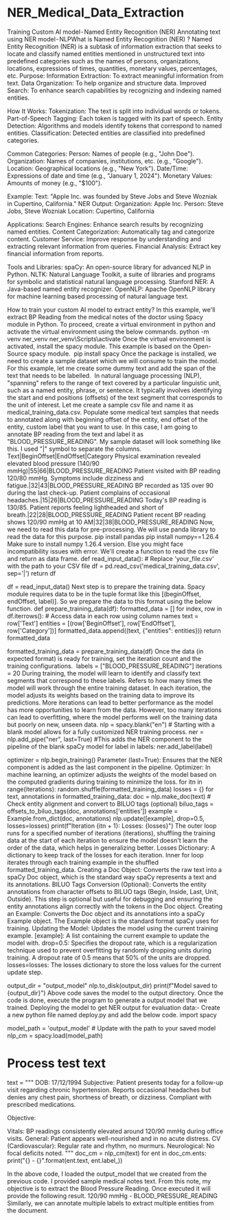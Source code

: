 # NER_Medical_Data_Extraction

Training Custom AI model - Named Entity Recognition (NER)
Annotating text using NER model - NLPWhat is Named Entity Recognition (NER) ?
Named Entity Recognition (NER) is a subtask of information extraction that seeks to locate and classify named entities mentioned in unstructured text into predefined categories such as the names of persons, organizations, locations, expressions of times, quantities, monetary values, percentages, etc.
Purpose:
Information Extraction: To extract meaningful information from text.
Data Organization: To help organize and structure data.
Improved Search: To enhance search capabilities by recognizing and indexing named entities.

How It Works:
Tokenization: The text is split into individual words or tokens.
Part-of-Speech Tagging: Each token is tagged with its part of speech.
Entity Detection: Algorithms and models identify tokens that correspond to named entities.
Classification: Detected entities are classified into predefined categories.

Common Categories:
Person: Names of people (e.g., "John Doe").
Organization: Names of companies, institutions, etc. (e.g., "Google").
Location: Geographical locations (e.g., "New York").
Date/Time: Expressions of date and time (e.g., "January 1, 2024").
Monetary Values: Amounts of money (e.g., "$100").

Example:
Text: "Apple Inc. was founded by Steve Jobs and Steve Wozniak in Cupertino, California."
NER Output:
Organization: Apple Inc.
Person: Steve Jobs, Steve Wozniak
Location: Cupertino, California

Applications:
Search Engines: Enhance search results by recognizing named entities.
Content Categorization: Automatically tag and categorize content.
Customer Service: Improve response by understanding and extracting relevant information from queries.
Financial Analysis: Extract key financial information from reports.

Tools and Libraries:
spaCy: An open-source library for advanced NLP in Python.
NLTK: Natural Language Toolkit, a suite of libraries and programs for symbolic and statistical natural language processing.
Stanford NER: A Java-based named entity recognizer.
OpenNLP: Apache OpenNLP library for machine learning based processing of natural language text.

How to train your custom AI model to extract entity?
In this example, we'll extract BP Reading from the medical notes of the doctor using Spacy module in Python. To proceed, create a virtual environment in python and activate the virtual environment using the below commands.
python -m venv ner_venv
ner_venv\Scripts\activate
Once the virtual environment is activated, install the spacy module. This example is based on the Open-Source spacy module. 
pip install spacy
Once the package is installed, we need to create a sample dataset which we will consume to train the model. For this example, let me create some dummy text and add the span of the text that needs to be labelled. 
In natural language processing (NLP), "spanning" refers to the range of text covered by a particular linguistic unit, such as a named entity, phrase, or sentence. It typically involves identifying the start and end positions (offsets) of the text segment that corresponds to the unit of interest.
Let me create a sample csv file and name it as medical_training_data.csv. Populate some medical text samples that needs to annotated along with beginning offset of the entity, end offset of the entity, custom label that you want to use. In this case, I am going to annotate BP reading from the text and label it as "BLOOD_PRESSURE_READING". My sample dataset will look something like this. I used "|" symbol to separate the columns.
Text|BeginOffset|EndOffset|Category
Physical examination revealed elevated blood pressure (140/90 mmHg)|55|66|BLOOD_PRESSURE_READING
Patient visited with BP reading 120/80 mmHg. Symptoms include dizziness and fatigue.|32|43|BLOOD_PRESSURE_READING
BP recorded as 135 over 90 during the last check-up. Patient complains of occasional headaches.|15|26|BLOOD_PRESSURE_READING
Today's BP reading is 130/85. Patient reports feeling lightheaded and short of breath.|22|28|BLOOD_PRESSURE_READING
Patient recent BP reading shows 120/90 mmHg at 10 AM|32|38|BLOOD_PRESSURE_READING
Now, we need to read this data for pre-processing. We will use panda library to read the data for this purpose.
pip install pandas
pip install numpy==1.26.4
Make sure to install numpy 1.26.4 version. Else you might face incompatibility issues with error.
We'll create a function to read the csv file and return as data frame.
def read_input_data():
    # Replace 'your_file.csv' with the path to your CSV file
    df = pd.read_csv('medical_training_data.csv', sep='|')
    return df

df = read_input_data()
Next step is to prepare the training data. Spacy module requires data to be in the tuple format like this [(beginOffset, endOffset, label)]. So we prepare the data to this format using the below function.
def prepare_training_data(df):
    formatted_data = []
    for index, row in df.iterrows():
        # Access data in each row using column names
        text = row['Text']
        entities = [(row['BeginOffset'], row['EndOffset'], row['Category'])]
        formatted_data.append((text, {"entities": entities}))
    return formatted_data

formatted_training_data = prepare_training_data(df)
Once the data (in expected format) is ready for training, set the iteration count and the training configurations. 
labels = ["BLOOD_PRESSURE_READING"]
iterations = 20
During training, the model will learn to identify and classify text segments that correspond to these labels. Refers to how many times the model will work through the entire training dataset. In each iteration, the model adjusts its weights based on the training data to improve its predictions. More iterations can lead to better performance as the model has more opportunities to learn from the data. However, too many iterations can lead to overfitting, where the model performs well on the training data but poorly on new, unseen data.
nlp = spacy.blank("en") # Starting with a blank model allows for a fully customized NER training process.
ner = nlp.add_pipe("ner", last=True) #This adds the NER component to the pipeline of the blank spaCy model
for label in labels:
    ner.add_label(label)

optimizer = nlp.begin_training()
Parameter (last=True): Ensures that the NER component is added as the last component in the pipeline.
Optimizer: In machine learning, an optimizer adjusts the weights of the model based on the computed gradients during training to minimize the loss.
for itn in range(iterations):
    random.shuffle(formatted_training_data)
    losses = {}
    for text, annotations in formatted_training_data:
        doc = nlp.make_doc(text)
        # Check entity alignment and convert to BILUO tags (optional)
        biluo_tags = offsets_to_biluo_tags(doc, annotations['entities'])
        example = Example.from_dict(doc, annotations)
        nlp.update([example], drop=0.5, losses=losses)
    print(f"Iteration {itn + 1}: Losses: {losses}")
The outer loop runs for a specified number of iterations (iterations), shuffling the training data at the start of each iteration to ensure the model doesn't learn the order of the data, which helps in generalizing better.
Losses Dictionary: A dictionary to keep track of the losses for each iteration.
Inner for loop iterates through each training example in the shuffled formatted_training_data.
Creating a Doc Object: Converts the raw text into a spaCy Doc object, which is the standard way spaCy represents a text and its annotations.
BILUO Tags Conversion (Optional): Converts the entity annotations from character offsets to BILUO tags (Begin, Inside, Last, Unit, Outside). This step is optional but useful for debugging and ensuring the entity annotations align correctly with the tokens in the Doc object.
Creating an Example: Converts the Doc object and its annotations into a spaCy Example object. The Example object is the standard format spaCy uses for training.
Updating the Model: Updates the model using the current training example.
[example]: A list containing the current example to update the model with.
drop=0.5: Specifies the dropout rate, which is a regularization technique used to prevent overfitting by randomly dropping units during training. A dropout rate of 0.5 means that 50% of the units are dropped.
losses=losses: The losses dictionary to store the loss values for the current update step.

output_dir = "output_model"
nlp.to_disk(output_dir)
print(f"Model saved to {output_dir}")
Above code saves the model to the output directory. Once the code is done, execute the program to generate a output model that we trained.
Deploying the model to get NER output for evaluation data:-
Create a new python file named deploy.py and add the below code.
import spacy

model_path = 'output_model'  # Update with the path to your saved model
nlp_cm = spacy.load(model_path)

# Process test text
text = """
DOB: 17/12/1994
Subjective:
Patient presents today for a follow-up visit regarding chronic hypertension. Reports occasional headaches but denies any chest pain, shortness of breath, or dizziness. Compliant with prescribed medications.

Objective:

Vitals: BP readings consistently elevated around 120/90 mmHg during office visits.
General: Patient appears well-nourished and in no acute distress.
CV (Cardiovascular): Regular rate and rhythm, no murmurs.
Neurological: No focal deficits noted.
"""
doc_cm = nlp_cm(text)
for ent in doc_cm.ents:
    print("{} - {}".format(ent.text, ent.label_))

In the above code, I loaded the output_model that we created from the previous code. I provided sample medical notes text. From this note, my objective is to extract the Blood Pressure Reading. Once executed it will provide the following result.
120/90 mmHg - BLOOD_PRESSURE_READING
Similarly, we can annotate multiple labels to extract multiple entities from the document.
